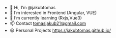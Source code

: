 - 👋 Hi, I’m @jakubtomas
- 👀 I’m interested in Frontend (Angular, VUE)
- 🌱 I’m currently learning (Rxjs,Vue3)
- 📫 Contact  tomasjakub21@gmail.com
- 😃 Personal Projects https://jakubtomas.github.io/

<!---
jakubtomas/jakubtomas is a ✨ special ✨ repository because its `README.md` (this file) appears on your GitHub profile.
You can click the Preview link to take a look at your changes.
--->
